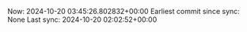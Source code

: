 Now: 2024-10-20 03:45:26.802832+00:00 Earliest commit since sync: None Last sync: 2024-10-20 02:02:52+00:00
